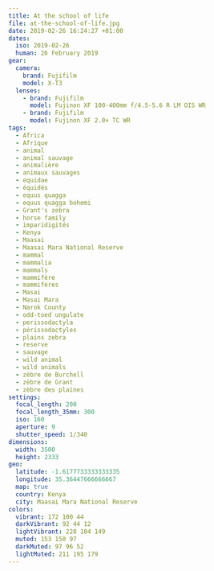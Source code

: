 ```yaml
---
title: At the school of life
file: at-the-school-of-life.jpg
date: 2019-02-26 16:24:27 +01:00
dates:
  iso: 2019-02-26
  human: 26 February 2019
gear:
  camera:
    brand: Fujifilm
    model: X-T3
  lenses:
    - brand: Fujifilm
      model: Fujinon XF 100-400mm f/4.5-5.6 R LM OIS WR
    - brand: Fujifilm
      model: Fujinon XF 2.0× TC WR
tags:
  - Africa
  - Afrique
  - animal
  - animal sauvage
  - animalière
  - animaux sauvages
  - equidae
  - équidés
  - equus quagga
  - equus quagga bohemi
  - Grant's zebra
  - horse family
  - imparidigités
  - Kenya
  - Maasai
  - Maasai Mara National Reserve
  - mammal
  - mammalia
  - mammals
  - mammifère
  - mammifères
  - Masai
  - Masai Mara
  - Narok County
  - odd-toed ungulate
  - perissodactyla
  - périssodactyles
  - plains zebra
  - reserve
  - sauvage
  - wild animal
  - wild animals
  - zèbre de Burchell
  - zèbre de Grant
  - zèbre des plaines
settings:
  focal_length: 200
  focal_length_35mm: 300
  iso: 160
  aperture: 9
  shutter_speed: 1/340
dimensions:
  width: 3500
  height: 2333
geo:
  latitude: -1.6177733333333335
  longitude: 35.36447666666667
  map: true
  country: Kenya
  city: Maasai Mara National Reserve
colors:
  vibrant: 172 100 44
  darkVibrant: 92 44 12
  lightVibrant: 228 184 149
  muted: 153 150 97
  darkMuted: 97 96 52
  lightMuted: 211 195 179
---
```



